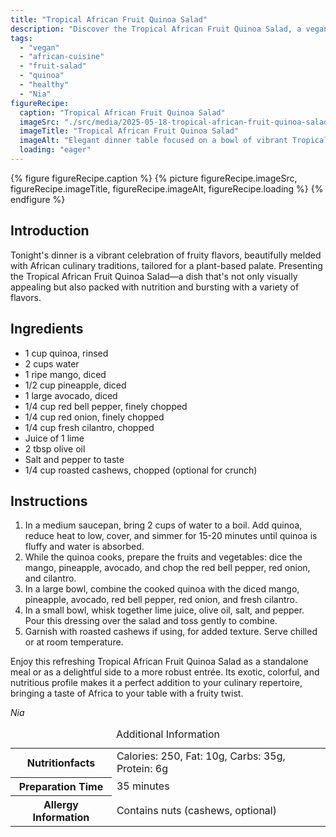 ```yaml
---
title: "Tropical African Fruit Quinoa Salad"
description: "Discover the Tropical African Fruit Quinoa Salad, a vegan delight blending sweet fruits with nutritious quinoa, perfect for a refreshing and healthful meal."
tags:
  - "vegan"
  - "african-cuisine"
  - "fruit-salad"
  - "quinoa"
  - "healthy"
  - "Nia"
figureRecipe: 
  caption: "Tropical African Fruit Quinoa Salad"
  imageSrc: "./src/media/2025-05-18-tropical-african-fruit-quinoa-salad-4628.png"
  imageTitle: "Tropical African Fruit Quinoa Salad"
  imageAlt: "Elegant dinner table focused on a bowl of vibrant Tropical African Fruit Quinoa Salad with mango, pineapple, avocado, and red bell pepper, garnished with cashews, beside a tiny vase with cilantro and lime halves in natural light."
  loading: "eager"
---
```


{% figure figureRecipe.caption %}
{% picture figureRecipe.imageSrc, figureRecipe.imageTitle, figureRecipe.imageAlt, figureRecipe.loading %}
{% endfigure %}

## Introduction

Tonight's dinner is a vibrant celebration of fruity flavors, beautifully melded with African culinary traditions, tailored for a plant-based palate. Presenting the Tropical African Fruit Quinoa Salad—a dish that's not only visually appealing but also packed with nutrition and bursting with a variety of flavors.

## Ingredients

- 1 cup quinoa, rinsed
- 2 cups water
- 1 ripe mango, diced
- 1/2 cup pineapple, diced
- 1 large avocado, diced
- 1/4 cup red bell pepper, finely chopped
- 1/4 cup red onion, finely chopped
- 1/4 cup fresh cilantro, chopped
- Juice of 1 lime
- 2 tbsp olive oil
- Salt and pepper to taste
- 1/4 cup roasted cashews, chopped (optional for crunch)

## Instructions

1. In a medium saucepan, bring 2 cups of water to a boil. Add quinoa, reduce heat to low, cover, and simmer for 15-20 minutes until quinoa is fluffy and water is absorbed.
2. While the quinoa cooks, prepare the fruits and vegetables: dice the mango, pineapple, avocado, and chop the red bell pepper, red onion, and cilantro.
3. In a large bowl, combine the cooked quinoa with the diced mango, pineapple, avocado, red bell pepper, red onion, and fresh cilantro.
4. In a small bowl, whisk together lime juice, olive oil, salt, and pepper. Pour this dressing over the salad and toss gently to combine.
5. Garnish with roasted cashews if using, for added texture. Serve chilled or at room temperature.

Enjoy this refreshing Tropical African Fruit Quinoa Salad as a standalone meal or as a delightful side to a more robust entrée. Its exotic, colorful, and nutritious profile makes it a perfect addition to your culinary repertoire, bringing a taste of Africa to your table with a fruity twist.

*Nia*

<table><caption class='sr-only'>Additional Information</caption><tr><th>Nutritionfacts</th><td>Calories: 250, Fat: 10g, Carbs: 35g, Protein: 6g&nbsp;</td></tr><tr><th>Preparation Time</th><td>35 minutes&nbsp;</td></tr><tr><th>Allergy Information</th><td>Contains nuts (cashews, optional)&nbsp;</td></tr></table>


